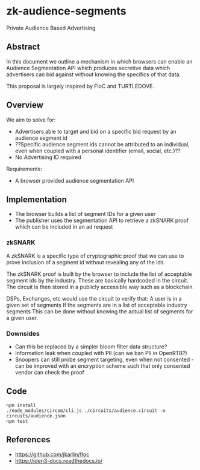 # zk-audience-segments
Private Audience Based Advertising

## Abstract
In this document we outline a mechanism in which browsers can enable an Audience Segmentation API which produces secretive data which advertisers can bid against without knowing the specifics of that data.

This proposal is largely inspired by FloC and TURTLEDOVE.

## Overview
We aim to solve for:
* Advertisers able to target and bid on a specific bid request by an audience segment id
* ??Specific audience segment ids cannot be attributed to an individual, even when coupled with a personal identifier (email, social, etc.)??
* No Advertising ID required

Requirements:
* A browser provided audience segmentation API

## Implementation
* The browser builds a list of segment IDs for a given user
* The publisher uses the segmentation API to retrieve a zkSNARK proof which can be included in an ad request

### zkSNARK
A zkSNARK is a specific type of cryptographic proof that we can use to prove inclusion of a segment id without revealing any of the ids.

The zkSNARK proof is built by the browser to include the list of acceptable segment ids by the industry. These are basically hardcoded in the circuit. The circuit is then stored in a publicly accessible way such as a blockchain.

DSPs, Exchanges, etc would use the circuit to verify that:
A user is in a given set of segments
If the segments are in a list of acceptable industry segments
This can be done without knowing the actual list of segments for a given user.

### Downsides
* Can this be replaced by a simpler bloom filter data structure?
* Information leak when coupled with PII (can we ban PII in OpenRTB?)
* Snoopers can still probe segment targeting, even when not consented - can be improved with an encryption scheme such that only consented vendor can check the proof

## Code

```
npm install
./node_modules/circom/cli.js ./circuits/audience.circuit -o circuits/audience.json
npm test
```

## References
* https://github.com/jkarlin/floc
* https://iden3-docs.readthedocs.io/

